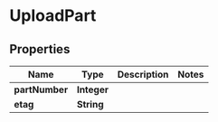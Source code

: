 

# UploadPart


## Properties

| Name | Type | Description | Notes |
|------------ | ------------- | ------------- | -------------|
|**partNumber** | **Integer** |  |  |
|**etag** | **String** |  |  |



